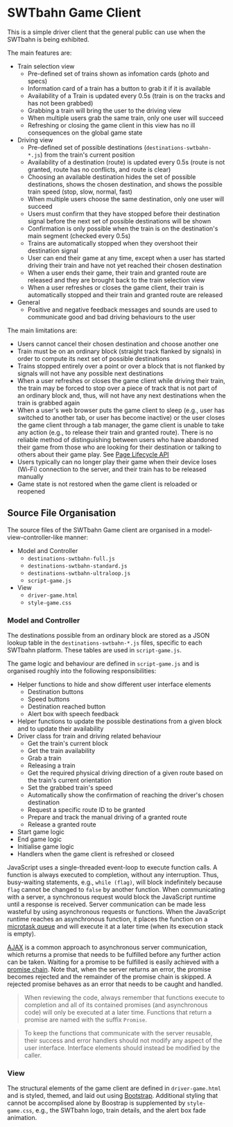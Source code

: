 # SWTbahn Game Client

This is a simple driver client that the general public can use when the 
SWTbahn is being exhibited.

The main features are:
- Train selection view
  - Pre-defined set of trains shown as infomation cards (photo and specs)
  - Information card of a train has a button to grab it if it is available
  - Availability of a Train is updated every 0.5s (train is on the tracks 
    and has not been grabbed)
  - Grabbing a train will bring the user to the driving view
  - When multiple users grab the same train, only one user will succeed
  - Refreshing or closing the game client in this view has no ill consequences 
    on the global game state
- Driving view
  - Pre-defined set of possible destinations (`destinations-swtbahn-*.js`) 
    from the train's current position
  - Availability of a destination (route) is updated every 0.5s (route is not 
    granted, route has no conflicts, and route is clear) 
  - Choosing an available destination hides the set of possible destinations,
    shows the chosen destination, and shows the possible train speed
    (stop, slow, normal, fast)
  - When multiple users choose the same destination, only one user will succeed
  - Users must confirm that they have stopped before their destination signal
    before the next set of possible destinations will be shown
  - Confirmation is only possible when the train is on the destination's 
    main segment (checked every 0.5s)
  - Trains are automatically stopped when they overshoot their destination signal
  - User can end their game at any time, except when a user has started driving 
    their train and have not yet reached their chosen destination
  - When a user ends their game, their train and granted route are released and 
    they are brought back to the train selection view
  - When a user refreshes or closes the game client, their train is automatically
    stopped and their train and granted route are released
- General
  - Positive and negative feedback messages and sounds are used to communicate
    good and bad driving behaviours to the user

The main limitations are:
  - Users cannot cancel their chosen destination and choose another one
  - Train must be on an ordinary block (straight track flanked by signals) in 
    order to compute its next set of possible destinations
  - Trains stopped entirely over a point or over a block that is not flanked by 
    signals will not have any possible next destinations
  - When a user refreshes or closes the game client while driving their train, 
    the train may be forced to stop over a piece of track that is not part of an
    ordinary block and, thus, will not have any next destinations when the train 
    is grabbed again
  - When a user's web browser puts the game client to sleep (e.g., user has 
    switched to another tab, or user has become inactive) or the user closes
    the game client through a tab manager, the game client is unable to take
    any action (e.g., to release their train and granted route). There is no
    reliable method of distinguishing between users who have abandoned their 
    game from those who are looking for their destination or talking to others
    about their game play. 
    See [Page Lifecycle API](https://developer.chrome.com/blog/page-lifecycle-api/#developer-recommendations-for-each-state) 
  - Users typically can no longer play their game when their device loses 
    (Wi-Fi) connection to the server, and their train has to be released
    manually
  - Game state is not restored when the game client is reloaded or reopened


## Source File Organisation

The source files of the SWTbahn Game client are organised in a model-view-controller-like
manner:

- Model and Controller
  - `destinations-swtbahn-full.js`
  - `destinations-swtbahn-standard.js`
  - `destinations-swtbahn-ultraloop.js`
  - `script-game.js`
- View
  - `driver-game.html`
  - `style-game.css`

### Model and Controller
The destinations possible from an ordinary block are stored as a JSON lookup table in 
the `destinations-swtbahn-*.js` files, specific to each SWTbahn platform. These tables
are used in `script-game.js`.

The game logic and behaviour are defined in `script-game.js` and is organised 
roughly into the following responsibilities:
- Helper functions to hide and show different user interface elements
  - Destination buttons
  - Speed buttons
  - Destination reached button
  - Alert box with speech feedback
- Helper functions to update the possible destinations from a given block and to update their availability
- Driver class for train and driving related behaviour
  - Get the train's current block
  - Get the train availability
  - Grab a train
  - Releasing a train
  - Get the required physical driving direction of a given route based on the train's current orientation
  - Set the grabbed train's speed
  - Automatically show the confirmation of reaching the driver's chosen destination
  - Request a specific route ID to be granted
  - Prepare and track the manual driving of a granted route
  - Release a granted route
- Start game logic
- End game logic
- Initialise game logic
- Handlers when the game client is refreshed or closeed

JavaScript uses a single-threaded event-loop to execute function calls.
A function is always executed to completion, without any interruption.
Thus, busy-waiting statements, e.g., `while (flag)`, will block indefinitely
because `flag` cannot be changed to `false` by another function. When 
communicating with a server, a synchronous request would block the JavaScript
runtime until a response is received. Server communication can be 
made less wasteful by using asynchronous requests or functions. When the 
JavaScript runtime reaches an asynchronous function, it places the function on a 
[microtask queue](https://developer.mozilla.org/en-US/docs/Web/API/HTML_DOM_API/Microtask_guide)
and will execute it at a later time (when its execution stack is empty).

[AJAX](https://api.jquery.com/jquery.ajax/) 
is a common approach to asynchronous server communication, which returns a promise
that needs to be fulfilled before any further action can be taken. Waiting
for a promise to be fulfilled is easily achieved with a 
[promise chain](https://developer.mozilla.org/en-US/docs/Web/JavaScript/Guide/Using_promises).
Note that, when the server returns an error, the promise becomes rejected and 
the remainder of the promise chain is skipped. A rejected promise behaves as an
error that needs to be caught and handled.

> When reviewing the code, always remember that functions execute to completion and
> all of its contained promises (and asynchronous code) will only be executed at a later time.
> Functions that return a promise are named with the suffix `Promise`.

> To keep the functions that communicate with the server reusable, 
> their success and error handlers should not modify any aspect of the user interface. 
> Interface elements should instead be modified by the caller.

### View
The structural elements of the game client are defined in `driver-game.html` and
is styled, themed, and laid out using [Bootstrap](https://getbootstrap.com).
Additional styling that cannot be accomplised alone by Boostrap is supplemented 
by `style-game.css`, e.g., the SWTbahn logo, train details, and the alert box 
fade animation.

